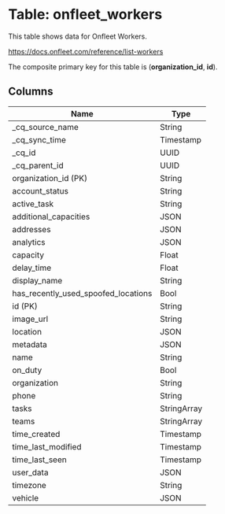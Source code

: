 # Table: onfleet_workers

This table shows data for Onfleet Workers.

https://docs.onfleet.com/reference/list-workers

The composite primary key for this table is (**organization_id**, **id**).

## Columns

| Name          | Type          |
| ------------- | ------------- |
|_cq_source_name|String|
|_cq_sync_time|Timestamp|
|_cq_id|UUID|
|_cq_parent_id|UUID|
|organization_id (PK)|String|
|account_status|String|
|active_task|String|
|additional_capacities|JSON|
|addresses|JSON|
|analytics|JSON|
|capacity|Float|
|delay_time|Float|
|display_name|String|
|has_recently_used_spoofed_locations|Bool|
|id (PK)|String|
|image_url|String|
|location|JSON|
|metadata|JSON|
|name|String|
|on_duty|Bool|
|organization|String|
|phone|String|
|tasks|StringArray|
|teams|StringArray|
|time_created|Timestamp|
|time_last_modified|Timestamp|
|time_last_seen|Timestamp|
|user_data|JSON|
|timezone|String|
|vehicle|JSON|